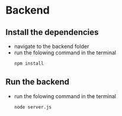 # Backend

## Install the dependencies
- navigate to the backend folder
- run the folowing command in the terminal
  ```sh
  npm install
  ```
## Run the backend
- run the folowing command in the terminal
  ```sh
  node server.js
  ```

